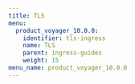 ```yaml
---
title: TLS
menu:
  product_voyager_10.0.0:
    identifier: tls-ingress
    name: TLS
    parent: ingress-guides
    weight: 15
menu_name: product_voyager_10.0.0
---
```


